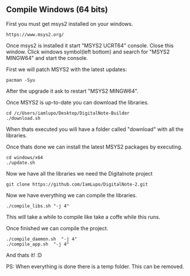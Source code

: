 ## Compile Windows (64 bits)

First you must get msys2 installed on your windows.

	https://www.msys2.org/

Once msys2 is installed it start "MSYS2 UCRT64" console. Close this window.
Click windows symbol(left bottom) and search for "MSYS2 MINGW64" and start the console.

First we will patch MSYS2 with the latest updates:

	pacman -Syu

After the upgrade it ask to restart "MSYS2 MINGW64".

Once MSYS2 is up-to-date you can download the libraries.

	cd /c/Users/iamlupo/Desktop/DigitalNote-Builder
	./download.sh

When thats executed you will have a folder called "download" with all the libraries.

Once thats done we can install the latest MSYS2 packages by executing.

	cd windows/x64
	./update.sh

Now we have all the libraries we need the Digitalnote project

	git clone https://github.com/IamLupo/DigitalNote-2.git

Now we have everything we can compile the libraries.

	./compile_libs.sh "-j 4"

This will take a while to compile like take a coffe while this runs.

Once finished we can compile the project.

	./compile_daemon.sh  "-j 4"
	./compile_app.sh  "-j 4"

And thats it! :D

PS: When everything is done there is a temp folder. This can be removed.